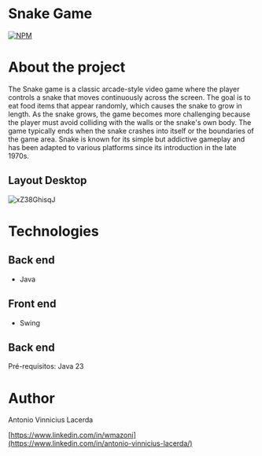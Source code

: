 # Snake Game
[![NPM](https://img.shields.io/npm/l/react)](https://github.com/lacerdence/snake-game/blob/main/LICENSE) 

# About the project
The Snake game is a classic arcade-style video game where the player controls a snake that moves continuously across the screen. The goal is to eat food items that appear randomly, which causes the snake to grow in length. As the snake grows, the game becomes more challenging because the player must avoid colliding with the walls or the snake's own body. The game typically ends when the snake crashes into itself or the boundaries of the game area. Snake is known for its simple but addictive gameplay and has been adapted to various platforms since its introduction in the late 1970s.

## Layout Desktop
![xZ38GhisqJ](https://github.com/user-attachments/assets/c98af7d5-60b6-4773-8e85-9222ab0cbdf3)


# Technologies
## Back end
- Java

## Front end
- Swing

## Back end
Pré-requisitos: Java 23

# Author

Antonio Vinnicius Lacerda

[https://www.linkedin.com/in/wmazoni](https://www.linkedin.com/in/antonio-vinnicius-lacerda/)
